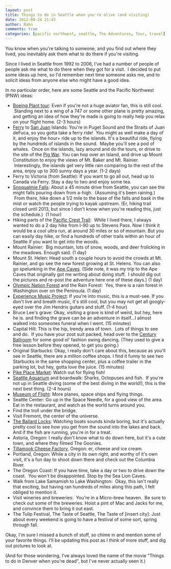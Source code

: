 ```yaml
---
layout: post
title: Things to do in Seattle when you're alive (and visiting)
date: 2012-09-24 21:43
author: Rahn
comments: true
categories: [pacific northwest, seattle, The Adventures, Tour, travel]
---
```

You know when you're talking to someone, and you find out where they lived, you inevitably ask them what to do there if you're visiting.

Since I lived in Seattle from 1992 to 2006, I've had a number of people of people ask me what to do there when they got for a visit.  I decided to put some ideas up here, so I'd remember next time someone asks me, and to solicit ideas from anyone else who might have a good idea.

In no particular order, here are some Seattle and the Pacific Northwest (PNW) ideas:
<ul>
	<li><a href="http://www.boeing.com/commercial/tours/">Boeing Plant tour</a>: Even if you're not a huge aviator fan, this is still cool.  Standing next to a wing of a 747 or some other plane is pretty amazing, and getting an idea of how they're made is going to really help you relax on your flight home. (2-3 hours)</li>
	<li><a href="http://www.wsdot.com/ferries/schedule/">Ferry</a> to <a href="http://www.wsdot.com/ferries/schedule/ScheduleDetailByRoute.aspx?route=ana-sj-sid">San Juan</a> Islands: You're in Puget Sound and the Straits of Juan deFuca, so you gotta take a ferry ride!  You might as well make a day of it, and enjoy the hour+ ride up to the islands. It's a beautiful ride, flying by the hundreds of islands in the sound.  Maybe you'll see a pod of whales.  Once on the islands, lazy around and do the tours, or drive to the site of the <a href="http://en.wikipedia.org/wiki/Pig_War">Pig War</a>. You can hop over an Island, and drive up Mount Constitution to enjoy the views of Mt. Baker and Mt. Rainier.  Interestingly, the islands get very little rain comparing to the rest of the area, enjoy up to 300 sunny days a year. (1-2 days)</li>
	<li>Ferry to Victoria (from Seattle): If you want to go all out, head up to Canada via Ferry. Stay a day to two and enjoy some tea.</li>
	<li><a href="http://www.snoqualmiefalls.com/">Snoqualmie Falls</a>: About a 45 minute drive from Seattle, you can see the might falls pouring down from a-high.  (Assuming it's been raining.)  From there, hike down a 1/2 mile to the base of the falls and bask in the mist or watch the people trying to kayak upstream. (Er, hiking trail closed until 2013, but since I don't know when you're reading this, just the schedule.)  (1 hour)</li>
	<li>Hiking parts of the <a href="http://www.pcta.org/about_trail/overview/washington.asp">Pacific Crest Trail</a>:  While I lived there, I always wanted to do a 2 day hike from I-90 up to Stevens Pass. Now I think it would be a cool ultra run, at around 30 miles or so of mountain. But you can easily day hike, or find a hundreds of other trails within an hour of Seattle if you want to get into the woods.</li>
	<li>Mount Rainier:  Big mountain, lots of snow, woods, and deer frolicking in the meadows. Enough said. (1 day)</li>
	<li>Mount St. Helen: Head south a couple hours to avoid the crowds at Mt. Rainier, and go see the new forest growing at St. Helens. You can also go spelunking in the <a href="http://en.wikipedia.org/wiki/Ape_Cave">Ape Caves</a>. (Side note, it was my trip to the Ape Caves that originally got me writing about doing stuff.  I should dig out the pictures and re-post the adventure here one of these days.) (1 day)</li>
	<li><a href="http://www.nps.gov/olym/index.htm">Olympic Nation Forest</a> and the Rain Forest:  Yes, there is a rain forest in Washington over on the Peninsula. (1 day)</li>
	<li><a href="http://www.empmuseum.org/?gclid=CMriv-fHz7ICFQGDnQodQQcAUA">Experience Music Project</a>: If you're into music, this is a must-see. If you don't live and breath music, it's still cool, but you may not get all googly-eyed over the Jim Hendrix guitars and stuff. (1-4 hour)</li>
	<li>Bruce Lee's grave: Okay, visiting a grave is kind of weird, but hey, here he is. and finding the grave can be an adventure in itself...I almost walked into someones funeral when I went. (15 minutes)</li>
	<li>Capital Hill: This is the hip, trendy area of town.  Lots of things to see and do.  If you have your zoot suit packed, head over to the <a href="http://www.centuryballroom.com/">Century Ballroom</a> for some good ol' fashion swing dancing. (They used to give a free lesson before they opened, to get you going.)</li>
	<li>Original Starbucks: Okay, I really don't care about this, because as you'll see in Seattle, there are a million coffee shops. I find it funny to see two Starbucks in the same shopping center, plus a coffee trailer in the parking lot, but hey, gotta love the juice. (15 minutes)</li>
	<li><a href="http://www.pikeplacemarket.org/">Pike Place Market</a>: Watch out for flying fish!</li>
	<li><a href="http://www.seattleaquarium.org/">Seattle Aquarium</a> and boardwalk: Sharks, Octopuses and fish.  If you're not up in Seattle diving (some of the best diving in the world!), this is the next best thing. (2-4 hours)</li>
	<li><a href="http://www.museumofflight.org/visit?gclid=CMXttLPKz7ICFQTznAod0HwAPA">Museum of Flight</a>: More planes, space ships and flying things.</li>
	<li>Seattle Center: Go up in the Space Needle, for a good view of the area. Eat in the restaurant, and watch as the world turns around you.</li>
	<li>Find the troll under the bridge.</li>
	<li>Visit Fremont, the center of the universe.</li>
	<li><a href="http://en.wikipedia.org/wiki/Hiram_M._Chittenden_Locks">The Ballard Locks</a>: Watching boats sounds kinda boring, but it's actually pretty cool to see how you get from the sound into the lakes and back. And if the fish are running, you're in for a treat.</li>
	<li>Astoria, Oregon: I really don't know what to do down here, but it's a cute town, and where they filmed The Goonies.</li>
	<li><a href="http://www.tillamook.com/">Tillamook Cheese Factory</a>, Oregon: er, cheese and ice cream.</li>
	<li>Portland, Oregon: While a city in its own right, and worthy of it's own visit, it's a fun day to shoot down there and check out the Columbia River.</li>
	<li>The Oregon Coast: If you have time, take a day or two to drive down the coast.  You won't be disappointed. Stop by the Sea Lion Caves.</li>
	<li>Walk from Lake Samamish to Lake Washington:  Okay, this isn't really that exciting, but having ran hundreds of miles along this path, I felt obliged to mention it.</li>
	<li>Visit wineries and breweries:  You're in a Micro-brew heaven.  Be sure to check out some of the breweries. Hoist a pint of Mac and Jacks for me, and convince them to bring it out east.</li>
	<li>The Tulip Festival, The Taste of Seattle, The Taste of [insert city]: Just about every weekend is going to have a festival of some sort, spring through fall.</li>
</ul>
Okay, I'm sure I missed a bunch of stuff, so chime in and mention some of your favorite things. I'll be updating this post as I think of more stuff, and dig out pictures to look at.

(And for those wondering, I've always loved the name of the movie "Things to do in Denver when you're dead", but I've never actually seen it.)
